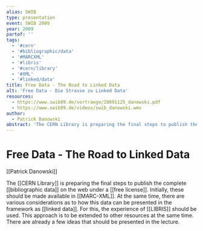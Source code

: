 ```yaml
---
alias: SWIB
type: presentation
event: SWIB 2009
year: 2009
partof: ''
tags:
  - '#cern'
  - '#bibliographic/data'
  - '#MARCXML'
  - '#libris'
  - '#cern/library'
  - '#XML'
  - '#linked/data'
title: Free Data - The Road to Linked Data
alt: 'Free Data - Die Strasse zu Linked Data'
resources:
  - https://www.swib09.de/vortraege/20091125_danowski.pdf
  - https://www.swib09.de/videos/swib_danowski.wmv
author:
  - Patrick Danowski
abstract: 'The CERN Library is preparing the final steps to publish the complete bibliographic data on the web under a free license. Initially, these should be made available in MARC-XML. At the same time, there are various considerations as to how this data can be presented in the framework as linked data. For this, the experience of LIBRIS should be used. This approach is to be extended to other resources at the same time. There are already a few ideas that should be presented in the lecture.'
---
```

# Free Data - The Road to Linked Data
[[Patrick Danowski]]

The [[CERN Library]] is preparing the final steps to publish the complete [[bibliographic data]] on the web under a [[free license]]. Initially, these should be made available in [[MARC-XML]]. At the same time, there are various considerations as to how this data can be presented in the framework as [[linked data]]. For this, the experience of [[LIBRIS]] should be used. This approach is to be extended to other resources at the same time. There are already a few ideas that should be presented in the lecture.

